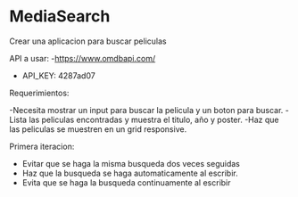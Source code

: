 # MediaSearch

Crear una aplicacion para buscar peliculas

API a usar:
-https://www.omdbapi.com/
- API_KEY: 4287ad07

Requerimientos:

-Necesita mostrar un input para buscar la pelicula y un boton para buscar.
-Lista las peliculas encontradas y muestra el titulo, año y poster.
-Haz que las peliculas se muestren en un grid responsive.

Primera iteracion:

- Evitar que se haga la misma busqueda dos veces seguidas
- Haz que la busqueda se haga automaticamente al escribir.
- Evita que se haga la busqueda continuamente al escribir
